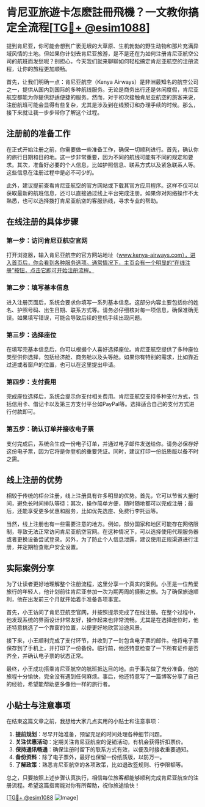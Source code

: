 # 肯尼亚旅遊卡怎麽註冊飛機？一文教你搞定全流程[[TG💪+ @esim1088](https://t.me/s/esim1088)]

提到肯尼亚，你可能会想到广袤无垠的大草原、生机勃勃的野生动物和那片充满异域风情的土地。但如果你计划去肯尼亚旅游，是不是还在为如何注册肯尼亚航空公司的航班而发愁呢？别担心，今天我们就来聊聊如何轻松搞定肯尼亚航空的注册流程，让你的旅程更加顺畅。

首先，让我们明确一点：肯尼亚航空（Kenya Airways）是非洲最知名的航空公司之一，提供从国内到国际的多种航线服务。无论是商务出行还是休闲度假，肯尼亚航空都能为你提供舒适便捷的服务。然而，对于初次接触肯尼亚航空的旅客来说，注册航班可能会显得有些复杂，尤其是涉及到在线预订和办理手续的时候。那么，接下来就让我一步步带你了解这个过程。

## 注册前的准备工作

在正式开始注册之前，你需要做一些准备工作，确保一切顺利进行。首先，确认你的旅行日期和目的地。这一步非常重要，因为不同的航线可能有不同的规定和要求。其次，准备好必要的个人信息，比如护照信息、联系方式以及紧急联系人等。这些信息在注册过程中是必不可少的。

此外，建议提前查看肯尼亚航空的官方网站或下载其官方应用程序。这样不仅可以获取最新的航班信息，还可以直接通过线上平台完成注册。如果你对网络操作不太熟悉，也可以选择拨打肯尼亚航空的客服热线，寻求专业的帮助。

## 在线注册的具体步骤

### 第一步：访问肯尼亚航空官网

打开浏览器，输入肯尼亚航空的官方网站地址（www.kenya-airways.com），进入首页后，你会看到各种服务选项。通常情况下，主页会有一个明显的“在线注册”按钮，点击它即可开始注册流程。

### 第二步：填写基本信息

进入注册页面后，系统会要求你填写一系列基本信息。这部分内容主要包括你的姓名、护照号码、出生日期、联系方式等。请务必仔细核对每一项信息，确保准确无误。如果填写错误，可能会导致后续的登机手续出现问题。

### 第三步：选择座位

在填写完基本信息后，你可以根据个人喜好选择座位。肯尼亚航空提供了多种座位类型供你选择，包括经济舱、商务舱以及头等舱。如果你有特别的需求，比如靠近过道或者窗户的位置，也可以在这里提出申请。

### 第四步：支付费用

完成座位选择后，系统会提示你支付相关费用。肯尼亚航空支持多种支付方式，包括信用卡、借记卡以及第三方支付平台如PayPal等。选择适合自己的支付方式进行付款即可。

### 第五步：确认订单并接收电子票

支付完成后，系统会生成一份电子订单，并通过电子邮件发送给你。请务必保存好这份电子票，因为它将是你登机的重要凭证。同时，建议打印一份纸质版以备不时之需。

## 线上注册的优势

相较于传统的柜台注册，线上注册具有许多明显的优势。首先，它可以节省大量时间，避免长时间排队等待；其次，操作简单方便，随时随地都可以完成注册；最后，还能享受更多优惠和服务，比如优先选座、免费行李托运等。

当然，线上注册也有一些需要注意的地方。例如，部分国家和地区可能存在网络限制，导致无法正常访问肯尼亚航空官网。在这种情况下，可以选择使用代理服务器或者更换设备尝试登录。另外，为了防止个人信息泄露，建议使用正规渠道进行注册，并定期检查账户安全设置。

## 实际案例分享

为了让读者更好地理解整个注册流程，这里分享一个真实的案例。小王是一位热爱旅行的年轻人，他计划前往肯尼亚参加一次为期两周的摄影之旅。为了确保旅途顺利，他在出发前三个月就开始着手准备各项事宜。

首先，小王访问了肯尼亚航空官网，并按照提示完成了在线注册。在整个过程中，他发现系统的界面设计非常友好，操作起来也非常流畅。尤其是在选择座位时，他还特意挑选了一个靠窗的位置，以便更好地欣赏沿途风景。

接下来，小王顺利完成了支付环节，并收到了一封包含电子票的邮件。他将电子票保存到了手机上，并打印了一份备份。临行前，他还特意检查了一下所有证件是否齐全，并确认电子票的状态正常。

最终，小王成功搭乘肯尼亚航空的航班抵达目的地。由于事先做了充分准备，他的旅程十分愉快，完全没有遇到任何麻烦。事后，他还特意写了一篇博客分享了自己的经验，希望能帮助更多像他一样的旅行者。

## 小贴士与注意事项

在结束这篇文章之前，我想给大家几点实用的小贴士和注意事项：

1. **提前规划**：尽早开始准备，预留充足的时间处理各种细节问题。
2. **关注优惠活动**：定期关注肯尼亚航空的促销活动，有机会获得折扣票价。
3. **保持通讯畅通**：确保注册时留下的联系方式有效，以便及时接收重要通知。
4. **备份资料**：除了电子票外，最好也保留一份纸质版，以防万一。
5. **了解政策**：熟悉肯尼亚航空的各项政策，比如退改签规则、行李限额等。

总之，只要按照上述步骤认真执行，相信每位旅客都能够顺利完成肯尼亚航空的注册流程。希望这篇指南能对你有所帮助，祝你旅途愉快！

[[TG💪+ @esim1088](https://t.me/s/esim1088) ![Image](https://i.postimg.cc/4NQfJmqS/Snipaste-2025-05-13-00-14-12.png)]